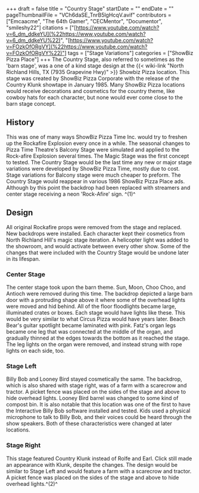 +++
draft = false
title = "Country Stage"
startDate = ""
endDate = ""
pageThumbnailFile = "VCh6daSE_TnrB5lgHcqV.avif"
contributors = ["Emcaacme", "The 64th Gamer", "CECMentor", "Documentor", "smileshy22"]
citations = ["[https://www.youtube.com/watch?v=6_dm_ddkeYU](%22https://www.youtube.com/watch?v=6_dm_ddkeYU%22)", "[https://www.youtube.com/watch?v=FOzkOfORgVY](%22https://www.youtube.com/watch?v=FOzkOfORgVY%22)"]
tags = ["Stage Variations"]
categories = ["ShowBiz Pizza Place"]
+++
The Country Stage, also referred to sometimes as the 'barn stage', was a one of a kind stage design at the {{< wiki-link "North Richland Hills, TX (7935 Grapevine Hwy)" >}} Showbiz Pizza location. This stage was created by ShowBiz Pizza Corporate with the release of the Country Klunk showtape in January 1985.
Many ShowBiz Pizza locations would receive decorations and cosmetics for the country theme, like cowboy hats for each character, but none would ever come close to the barn stage concept.

## History

This was one of many ways ShowBiz Pizza Time Inc. would try to freshen up the Rockafire Explosion every once in a while. The seasonal changes to Pizza Time Theatre's Balcony Stage were simulated and applied to the Rock-afire Explosion several times. The Magic Stage was the first concept to tested. The Country Stage would be the last time any new or major stage variations were developed by ShowBiz Pizza Time, mostly due to cost. Stage variations for Balcony stage were much cheaper to preform. The Country Stage would reappear in various 1986 ShowBiz Pizza Place ads. Although by this point the backdrop had been replaced with streamers and center stage receiving a neon 'Rock-Afire' sign. ^(1)^

## Design

All original Rockafire props were removed from the stage and replaced. New backdrops were installed. Each character kept their cosmetics from North Richland Hill's magic stage iteration. A helicopter light was added to the showroom, and would activate between every other show. Some of the changes that were included with the Country Stage would be undone later in its lifespan.

### Center Stage

The center stage took upon the barn theme. Sun, Moon, Choo Choo, and Antioch were removed during this time. The backdrop depicted a large barn door with a protruding shape above it where some of the overhead lights were moved and hid behind. All of the floor floodlights became large, illuminated crates or boxes. Each stage would have lights like these. This would be very similar to what Circus Pizza would have years later. Beach Bear's guitar spotlight became laminated with pink. Fatz's organ legs became one leg that was connected at the middle of the organ, and gradually thinned at the edges towards the bottom as it reached the stage. The leg lights on the organ were removed, and instead strung with rope lights on each side, too.

### Stage Left

Billy Bob and Looney Bird stayed cosmetically the same. The backdrop, which is also shared with stage right, was of a farm with a scarecrow and tractor. A picket fence was placed on the sides of the stage and above to hide overhead lights. Looney Bird barrel was changed to some kind of compost bin. It is also notable that this location was one of the first to have the Interactive Billy Bob software installed and tested. Kids used a physical microphone to talk to Billy Bob, and their voices could be heard through the show speakers. Both of these characteristics were changed at later locations.

### Stage Right

This stage featured Country Klunk instead of Rolfe and Earl. Click still made an appearance with Klunk, despite the changes. The design would be similar to Stage Left and would feature a farm with a scarecrow and tractor. A picket fence was placed on the sides of the stage and above to hide overhead lights.^(2)^
